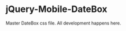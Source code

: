 jQuery-Mobile-DateBox
=====================

Master DateBox css file. All development happens here.
